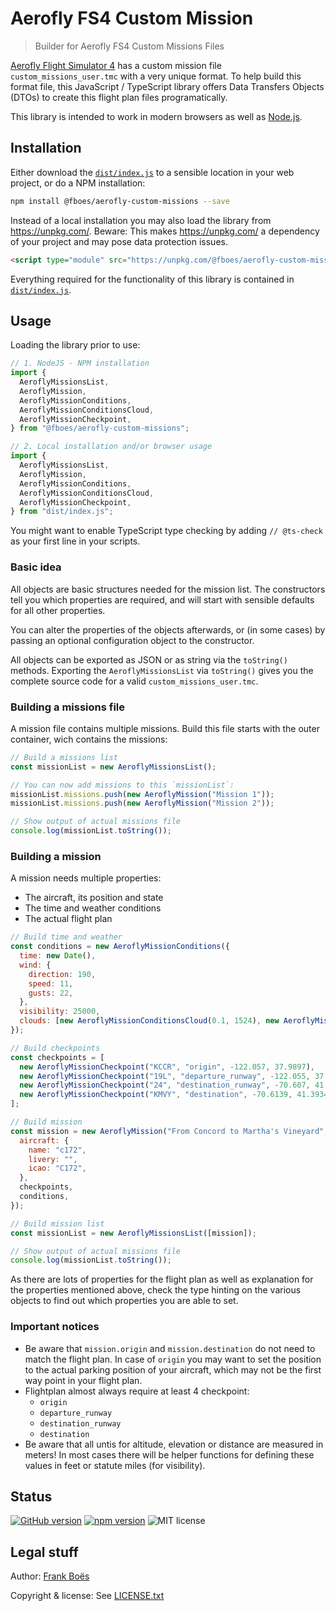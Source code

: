 # Aerofly FS4 Custom Mission

> Builder for Aerofly FS4 Custom Missions Files

[Aerofly Flight Simulator 4](https://www.aerofly.com/) has a custom mission file `custom_missions_user.tmc` with a very unique format. To help build this format file, this JavaScript / TypeScript library offers Data Transfers Objects (DTOs) to create this flight plan files programatically.

This library is intended to work in modern browsers as well as [Node.js](https://nodejs.org/en).

## Installation

Either download the [`dist/index.js`](dist/index.js) to a sensible location in your web project, or do a NPM installation:

```bash
npm install @fboes/aerofly-custom-missions --save
```

Instead of a local installation you may also load the library from https://unpkg.com/. Beware: This makes https://unpkg.com/ a dependency of your project and may pose data protection issues.

```html
<script type="module" src="https://unpkg.com/@fboes/aerofly-custom-missions@latest/dist/index.js"></script>
```

Everything required for the functionality of this library is contained in [`dist/index.js`](dist/index.js).

## Usage

Loading the library prior to use:

```javascript
// 1. NodeJS - NPM installation
import {
  AeroflyMissionsList,
  AeroflyMission,
  AeroflyMissionConditions,
  AeroflyMissionConditionsCloud,
  AeroflyMissionCheckpoint,
} from "@fboes/aerofly-custom-missions";

// 2. Local installation and/or browser usage
import {
  AeroflyMissionsList,
  AeroflyMission,
  AeroflyMissionConditions,
  AeroflyMissionConditionsCloud,
  AeroflyMissionCheckpoint,
} from "dist/index.js";
```

You might want to enable TypeScript type checking by adding `// @ts-check` as your first line in your scripts.

### Basic idea

All objects are basic structures needed for the mission list. The constructors tell you which properties are required, and will start with sensible defaults for all other properties.

You can alter the properties of the objects afterwards, or (in some cases) by passing an optional configuration object to the constructor.

All objects can be exported as JSON or as string via the `toString()` methods. Exporting the `AeroflyMissionsList` via `toString()` gives you the complete source code for a valid `custom_missions_user.tmc`.

### Building a missions file

A mission file contains multiple missions. Build this file starts with the outer container, wich contains the missions:

```javascript
// Build a missions list
const missionList = new AeroflyMissionsList();

// You can now add missions to this `missionList`:
missionList.missions.push(new AeroflyMission("Mission 1"));
missionList.missions.push(new AeroflyMission("Mission 2"));

// Show output of actual missions file
console.log(missionList.toString());
```

### Building a mission

A mission needs multiple properties:

- The aircraft, its position and state
- The time and weather conditions
- The actual flight plan

```javascript
// Build time and weather
const conditions = new AeroflyMissionConditions({
  time: new Date(),
  wind: {
    direction: 190,
    speed: 11,
    gusts: 22,
  },
  visibility: 25000,
  clouds: [new AeroflyMissionConditionsCloud(0.1, 1524), new AeroflyMissionConditionsCloud(0.2, 2286)],
});

// Build checkpoints
const checkpoints = [
  new AeroflyMissionCheckpoint("KCCR", "origin", -122.057, 37.9897),
  new AeroflyMissionCheckpoint("19L", "departure_runway", -122.055, 37.993),
  new AeroflyMissionCheckpoint("24", "destination_runway", -70.607, 41.399),
  new AeroflyMissionCheckpoint("KMVY", "destination", -70.6139, 41.3934),
];

// Build mission
const mission = new AeroflyMission("From Concord to Martha's Vineyard", {
  aircraft: {
    name: "c172",
    livery: "",
    icao: "C172",
  },
  checkpoints,
  conditions,
});

// Build mission list
const missionList = new AeroflyMissionsList([mission]);

// Show output of actual missions file
console.log(missionList.toString());
```

As there are lots of properties for the flight plan as well as explanation for the properties mentioned above, check the type hinting on the various objects to find out which properties you are able to set.

### Important notices

- Be aware that `mission.origin` and `mission.destination` do not need to match the flight plan. In case of `origin` you may want to set the position to the actual parking position of your aircraft, which may not be the first way point in your flight plan.
- Flightplan almost always require at least 4 checkpoint:
  - `origin`
  - `departure_runway`
  - `destination_runway`
  - `destination`
- Be aware that all untis for altitude, elevation or distance are measured in meters! In most cases there will be helper functions for defining these values in feet or statute miles (for visibility).

## Status

[![GitHub version](https://badge.fury.io/gh/fboes%2Faerofly-custom-missions.svg)](https://badge.fury.io/gh/fboes%2Faerofly-custom-missions)
[![`npm` version](https://badge.fury.io/js/%40fboes%2Faerofly-custom-missions.svg)](https://badge.fury.io/js/%40fboes%2Faerofly-custom-missions)
![MIT license](https://img.shields.io/github/license/fboes/aerofly-custom-missions.svg)

## Legal stuff

Author: [Frank Boës](https://3960.org)

Copyright & license: See [LICENSE.txt](LICENSE.txt)
